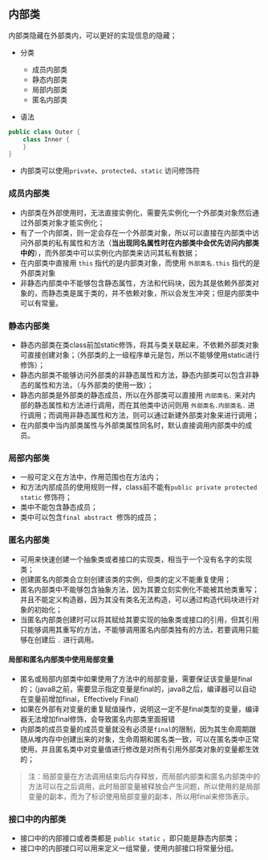 ## 内部类

内部类隐藏在外部类内，可以更好的实现信息的隐藏；

- 分类
	- 成员内部类
	- 静态内部类
	- 局部内部类
	- 匿名内部类

- 语法
```java
public class Outer {
    class Inner {       
    }
}
```
- 内部类可以使用`private`、`protected`、`static` 访问修饰符

### 成员内部类

- 内部类在外部使用时，无法直接实例化，需要先实例化一个外部类对象然后通过外部类对象才能实例化；  
- 有了一个内部类，则一定会存在一个外部类对象，所以可以直接在内部类中访问外部类的私有属性和方法（**当出现同名属性时在内部类中会优先访问内部类中的**），而外部类中可以实例化内部类来访问其私有数据；  
- 在内部类中直接用 `this` 指代的是内部类对象，而使用 `外部类名.this` 指代的是外部类对象  
- 非静态内部类中不能够包含静态属性，方法和代码块，因为其是依赖外部类对象的，而静态类是属于类的，并不依赖对象，所以会发生冲突；但是内部类中可以有常量。  

### 静态内部类

- 静态内部类在类class前加static修饰，将其与类关联起来，不依赖外部类对象可直接创建对象；（外部类的上一级程序单元是包，所以不能够使用static进行修饰）；
- 静态内部类不能够访问外部类的非静态属性和方法，静态内部类可以包含非静态的属性和方法，（与外部类的使用一致）；
- 静态内部类是外部类的静态成员，所以在外部类可以直接用 `内部类名.` 来对内部的静态属性和方法进行调用，而在其他类中访问则用 `外部类名.内部类名.` 进行调用；而调用非静态属性和方法，则可以通过新建外部类对象来进行调用；
- 在内部类中当内部类属性与外部类属性同名时，默认直接调用内部类中的成员。

### 局部内部类

- 一般可定义在方法中，作用范围也在方法内；  
- 和方法内部成员的使用规则一样，class前不能有`public private protected static` 修饰符；  
- 类中不能包含静态成员；  
- 类中可以包含`final abstract `修饰的成员；  
### 匿名内部类
- 可用来快速创建一个抽象类或者接口的实现类，相当于一个没有名字的实现类；  
- 创建匿名内部类会立刻创建该类的实例，但类的定义不能重复使用；  
- 匿名内部类中不能够包含抽象方法，因为其要立刻实例化不能被其他类重写；并且不能定义构造器，因为其没有类名无法构造，可以通过构造代码块进行对象的初始化；  
- 当匿名内部类创建时可以将其赋给其要实现的抽象类或接口的引用，但其引用只能够调用其重写的方法，不能够调用匿名内部类独有的方法，若要调用只能够在创建后 `.` 进行调用。  
#### 局部和匿名内部类中使用局部变量
- 匿名或局部内部类中如果使用了方法中的局部变量，需要保证该变量是final的；（java8之前，需要显示指定变量是final的，java8之后，编译器可以自动在变量前增加final，Effectively Final）  
- 如果在外部有对变量的重复赋值操作，说明这一定不是final类型的变量，编译器无法增加final修饰，会导致匿名内部类里面报错  
- 内部类的成员变量的成员变量就没有必须是`final`的限制，因为其生命周期跟随从堆内存中创建出来的对象，生命周期和匿名类一致，可以在匿名类中正常使用，并且匿名类中对变量值进行修改是对所有引用外部类对象的变量都生效的；  
> 注：局部变量在方法调用结束后内存释放，而局部内部类和匿名内部类中的方法可以在之后调用，此时局部变量被释放会产生问题，所以使用的是局部变量的副本，而为了标识使用局部变量的副本，所以用final来修饰表示。  

### 接口中的内部类
- 接口中的内部接口或者类都是 `public static` ，即只能是静态内部类；  
- 接口中的内部接口可以用来定义一组常量，使用内部接口将常量分组。